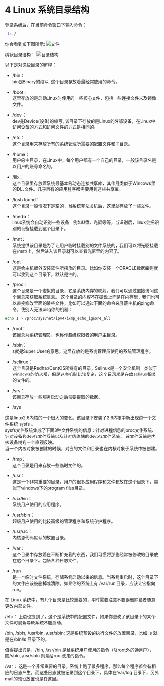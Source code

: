 # 4 Linux 系统目录结构
登录系统后，在当前命令窗口下输入命令：
```bash
 ls / 
```
你会看到如下图所示:
![文件](https://www.runoob.com/wp-content/uploads/2014/06/4_20.png)

树状目录结构：
![目录结构](https://www.runoob.com/wp-content/uploads/2014/06/003vPl7Rty6E8kZRlAEdc690.jpg)

以下是对这些目录的解释：

- /bin：<br>
bin是Binary的缩写, 这个目录存放着最经常使用的命令。

- /boot：<br>
这里存放的是启动Linux时使用的一些核心文件，包括一些连接文件以及镜像文件。

- /dev ：<br>
dev是Device(设备)的缩写, 该目录下存放的是Linux的外部设备，在Linux中访问设备的方式和访问文件的方式是相同的。

- /etc：<br>
这个目录用来存放所有的系统管理所需要的配置文件和子目录。

- /home：<br>
用户的主目录，在Linux中，每个用户都有一个自己的目录，一般该目录名是以用户的账号命名的。

- /lib：<br>
这个目录里存放着系统最基本的动态连接共享库，其作用类似于Windows里的DLL文件。几乎所有的应用程序都需要用到这些共享库。

- /lost+found：<br>
这个目录一般情况下是空的，当系统非法关机后，这里就存放了一些文件。

- /media：<br>
linux系统会自动识别一些设备，例如U盘、光驱等等，当识别后，linux会把识别的设备挂载到这个目录下。

- /mnt：<br>
系统提供该目录是为了让用户临时挂载别的文件系统的，我们可以将光驱挂载在/mnt/上，然后进入该目录就可以查看光驱里的内容了。

- /opt：<br>
 这是给主机额外安装软件所摆放的目录。比如你安装一个ORACLE数据库则就可以放到这个目录下。默认是空的。

- /proc：<br>
这个目录是一个虚拟的目录，它是系统内存的映射，我们可以通过直接访问这个目录来获取系统信息。
这个目录的内容不在硬盘上而是在内存里，我们也可以直接修改里面的某些文件，比如可以通过下面的命令来屏蔽主机的ping命令，使别人无法ping你的机器：
```bash
echo 1 > /proc/sys/net/ipv4/icmp_echo_ignore_all
```
- /root：<br>
该目录为系统管理员，也称作超级权限者的用户主目录。

- /sbin：<br>
s就是Super User的意思，这里存放的是系统管理员使用的系统管理程序。

- /selinux：<br>
 这个目录是Redhat/CentOS所特有的目录，Selinux是一个安全机制，类似于windows的防火墙，但是这套机制比较复杂，这个目录就是存放selinux相关的文件的。

- /srv：<br>
 该目录存放一些服务启动之后需要提取的数据。

- /sys：<br>

 这是linux2.6内核的一个很大的变化。该目录下安装了2.6内核中新出现的一个文件系统 sysfs 。
<br>sysfs文件系统集成了下面3种文件系统的信息：针对进程信息的proc文件系统、针对设备的devfs文件系统以及针对伪终端的devpts文件系统。
该文件系统是内核设备树的一个直观反映。
<br>当一个内核对象被创建的时候，对应的文件和目录也在内核对象子系统中被创建。

- /tmp：<br>
这个目录是用来存放一些临时文件的。

- /usr：<br>
 这是一个非常重要的目录，用户的很多应用程序和文件都放在这个目录下，类似于windows下的program files目录。

- /usr/bin：<br>
系统用户使用的应用程序。

- /usr/sbin：<br>
超级用户使用的比较高级的管理程序和系统守护程序。

- /usr/src：<br>
内核源代码默认的放置目录。

- /var：<br>
这个目录中存放着在不断扩充着的东西，我们习惯将那些经常被修改的目录放在这个目录下。包括各种日志文件。

- /run：<br>
是一个临时文件系统，存储系统启动以来的信息。当系统重启时，这个目录下的文件应该被删掉或清除。如果你的系统上有 /var/run 目录，应该让它指向 run。

在 Linux 系统中，有几个目录是比较重要的，平时需要注意不要误删除或者随意更改内部文件。

/etc： 上边也提到了，这个是系统中的配置文件，如果你更改了该目录下的某个文件可能会导致系统不能启动。

/bin, /sbin, /usr/bin, /usr/sbin: 这是系统预设的执行文件的放置目录，比如 ls 就是在/bin/ls 目录下的。

值得提出的是，/bin, /usr/bin 是给系统用户使用的指令（除root外的通用户），而/sbin, /usr/sbin 则是给root使用的指令。

/var： 这是一个非常重要的目录，系统上跑了很多程序，那么每个程序都会有相应的日志产生，而这些日志就被记录到这个目录下，具体在/var/log 目录下，另外mail的预设放置也是在这里。
